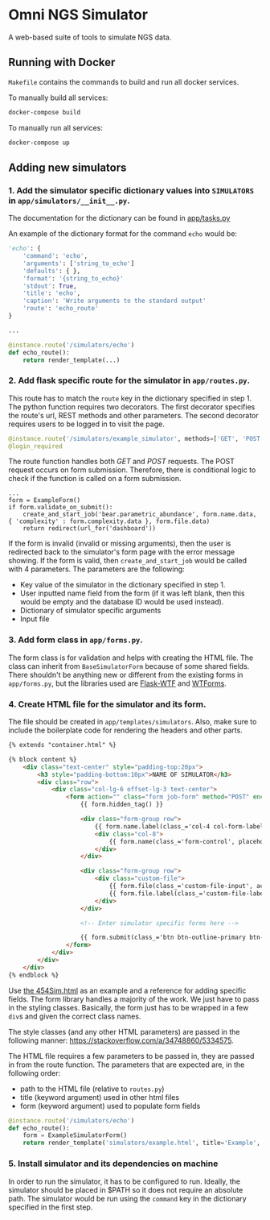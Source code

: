 # Omni NGS Simulator

A web-based suite of tools to simulate NGS data.

## Running with Docker

`Makefile` contains the commands to build and run all docker services.

To manually build all services:
```bash
docker-compose build
```

To manually run all services:
```bash
docker-compose up
```

## Adding new simulators

### 1. Add the simulator specific dictionary values into `SIMULATORS` in `app/simulators/__init__.py`.

The documentation for the dictionary can be found in [app/tasks.py](https://github.com/vinnyoodles/omni-ngs-simulator/blob/a310525bcc8197711ac0d8925e0dbf4dd7503e38/app/tasks.py#L9-L48)

An example of the dictionary format for the command `echo` would be:

```python
'echo': {
    'command': 'echo',
    'arguments': ['string_to_echo']
    'defaults': { },
    'format': '{string_to_echo}'
    'stdout': True,
    'title': 'echo',
    'caption': 'Write arguments to the standard output'
    'route': 'echo_route'
}

...

@instance.route('/simulators/echo')
def echo_route():
    return render_template(...)
```

### 2. Add flask specific route for the simulator in `app/routes.py`.

This route has to match the `route` key in the dictionary specified in step 1.
The python function requires two decorators. The first decorator specifies the route's url, REST methods and other parameters.
The second decorator requires users to be logged in to visit the page.

```python
@instance.route('/simulators/example_simulator', methods=['GET', 'POST'], strict_slashes=False)
@login_required
```

The route function handles both _GET_ and _POST_ requests. The POST request occurs on form submission. Therefore, there is conditional logic
to check if the function is called on a form submission.

```
...
form = ExampleForm()
if form.validate_on_submit():
    create_and_start_job('bear.parametric_abundance', form.name.data, { 'complexity' : form.complexity.data }, form.file.data)
    return redirect(url_for('dashboard'))
```
If the form is invalid (invalid or missing arguments), then the user is redirected back to the simulator's form page with the error message showing.
If the form is valid, then `create_and_start_job` would be called with 4 parameters. The parameters are the following:

- Key value of the simulator in the dictionary specified in step 1.
- User inputted name field from the form (if it was left blank, then this would be empty and the database ID would be used instead).
- Dictionary of simulator specific arguments
- Input file

### 3. Add form class in `app/forms.py`.

The form class is for validation and helps with creating the HTML file.
The class can inherit from `BaseSimulatorForm` because of some shared fields.
There shouldn't be anything new or different from the existing forms in `app/forms.py`, but the libraries used are [Flask-WTF](https://flask-wtf.readthedocs.io/en/stable/) and [WTForms](https://wtforms.readthedocs.io/en/stable/index.html).

### 4. Create HTML file for the simulator and its form.

The file should be created in `app/templates/simulators`. Also, make sure to include the boilerplate code for rendering the headers and other parts.

```HTML
{% extends "container.html" %}

{% block content %}
    <div class="text-center" style="padding-top:20px">
        <h3 style="padding-bottom:10px">NAME OF SIMULATOR</h3>
        <div class="row">
            <div class="col-lg-6 offset-lg-3 text-center">
                <form action="" class="form job-form" method="POST" enctype="multipart/form-data" role="form">
                    {{ form.hidden_tag() }}

                    <div class="form-group row">
                        {{ form.name.label(class_='col-4 col-form-label')}}
                        <div class="col-8">
                            {{ form.name(class_='form-control', placeholder='Default - Job ID')}}
                        </div>
                    </div>

                    <div class="form-group row">
                        <div class="custom-file">
                            {{ form.file(class_='custom-file-input', accept='.fasta', required='') }}
                            {{ form.file.label(class_='custom-file-label') }}
                        </div>
                    </div>

                    <!-- Enter simulator specific forms here -->

                    {{ form.submit(class_='btn btn-outline-primary btn-block') }}
                </form>
            </div>
        </div>
    </div>
{% endblock %}
```

Use [the 454Sim.html](https://github.com/vinnyoodles/omni-ngs-simulator/blob/32e5313248f15decc849fee595cc8c9437796b38/app/templates/simulators/454sim.html#L25-L60) as an example and a reference for adding specific fields. The form library handles a majority of the work. We just have to pass in the styling classes. Basically, the form just has to be wrapped in a few `div`s and given the correct class names.

The style classes (and any other HTML parameters) are passed in the following manner: https://stackoverflow.com/a/34748860/5334575.

The HTML file requires a few parameters to be passed in, they are passed in from the route function.
The parameters that are expected are, in the following order:

- path to the HTML file (relative to `routes.py`)
- title (keyword argument) used in other html files
- form (keyword argument) used to populate form fields

```python
@instance.route('/simulators/echo')
def echo_route():
    form = ExampleSimulatorForm()
    return render_template('simulators/example.html', title='Example', form=form)
```

### 5. Install simulator and its dependencies on machine

In order to run the simulator, it has to be configured to run. Ideally, the simulator should be placed in $PATH so it does not require an absolute path. The simulator would be run using the `command` key in the dictionary specified in the first step.



